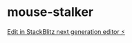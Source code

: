 # mouse-stalker

[Edit in StackBlitz next generation editor ⚡️](https://stackblitz.com/~/github.com/yusk-ishii/mouse-stalker)